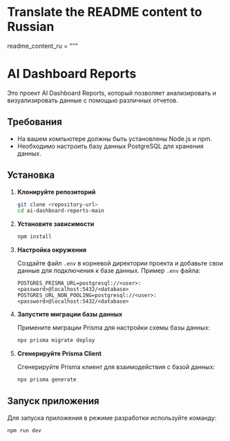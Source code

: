 # Translate the README content to Russian
readme_content_ru = """
# AI Dashboard Reports

Это проект AI Dashboard Reports, который позволяет анализировать и визуализировать данные с помощью различных отчетов.

## Требования

- На вашем компьютере должны быть установлены Node.js и npm.
- Необходимо настроить базу данных PostgreSQL для хранения данных.

## Установка

1. **Клонируйте репозиторий**

    ```bash
    git clone <repository-url>
    cd ai-dashboard-reports-main
    ```

2. **Установите зависимости**

    ```bash
    npm install
    ```

3. **Настройка окружения**

    Создайте файл `.env` в корневой директории проекта и добавьте свои данные для подключения к базе данных. Пример `.env` файла:

    ```
    POSTGRES_PRISMA_URL=postgresql://<user>:<password>@localhost:5432/<database>
    POSTGRES_URL_NON_POOLING=postgresql://<user>:<password>@localhost:5432/<database>
    ```

4. **Запустите миграции базы данных**

    Примените миграции Prisma для настройки схемы базы данных:

    ```bash
    npx prisma migrate deploy
    ```

5. **Сгенерируйте Prisma Client**

    Сгенерируйте Prisma клиент для взаимодействия с базой данных:

    ```bash
    npx prisma generate
    ```

## Запуск приложения

Для запуска приложения в режиме разработки используйте команду:

```bash
npm run dev
